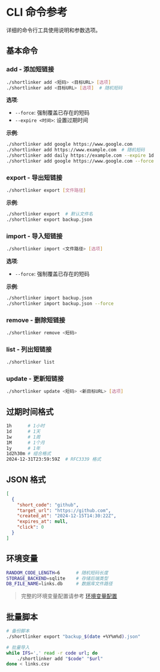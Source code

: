 # CLI 命令参考

详细的命令行工具使用说明和参数选项。

## 基本命令

### add - 添加短链接

```bash
./shortlinker add <短码> <目标URL> [选项]
./shortlinker add <目标URL> [选项]  # 随机短码
```

**选项**:
- `--force`: 强制覆盖已存在的短码
- `--expire <时间>`: 设置过期时间

**示例**:
```bash
./shortlinker add google https://www.google.com
./shortlinker add https://www.example.com  # 随机短码
./shortlinker add daily https://example.com --expire 1d
./shortlinker add google https://www.google.com --force
```

### export - 导出短链接

```bash
./shortlinker export [文件路径]
```

**示例**:
```bash
./shortlinker export  # 默认文件名
./shortlinker export backup.json
```

### import - 导入短链接

```bash
./shortlinker import <文件路径> [选项]
```

**选项**:
- `--force`: 强制覆盖已存在的短码

**示例**:
```bash
./shortlinker import backup.json
./shortlinker import backup.json --force
```

### remove - 删除短链接

```bash
./shortlinker remove <短码>
```

### list - 列出短链接

```bash
./shortlinker list
```

### update - 更新短链接

```bash
./shortlinker update <短码> <新目标URL> [选项]
```

## 过期时间格式

```bash
1h      # 1小时
1d      # 1天
1w      # 1周
1M      # 1个月
1y      # 1年
1d2h30m # 组合格式
2024-12-31T23:59:59Z  # RFC3339 格式
```

## JSON 格式

```json
[
  {
    "short_code": "github",
    "target_url": "https://github.com",
    "created_at": "2024-12-15T14:30:22Z",
    "expires_at": null,
    "click": 0
  }
]
```

## 环境变量

```bash
RANDOM_CODE_LENGTH=6      # 随机短码长度
STORAGE_BACKEND=sqlite    # 存储后端类型
DB_FILE_NAME=links.db     # 数据库文件路径
```

> 完整的环境变量配置请参考 [环境变量配置](/config/)

## 批量脚本

```bash
# 备份脚本
./shortlinker export "backup_$(date +%Y%m%d).json"

# 批量导入
while IFS=',' read -r code url; do
    ./shortlinker add "$code" "$url"
done < links.csv
```
